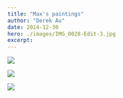 ```yaml
---
title: "Max's paintings"
author: "Derek Au"
date: 2014-12-30
hero: ./images/IMG_0028-Edit-3.jpg
excerpt: 
---
```


![](./images/IMG_0023-Edit-3-1.jpg)

![](./images/IMG_0040-Edit-5.jpg)

![](./images/IMG_0026-Edit-2-2.jpg)
